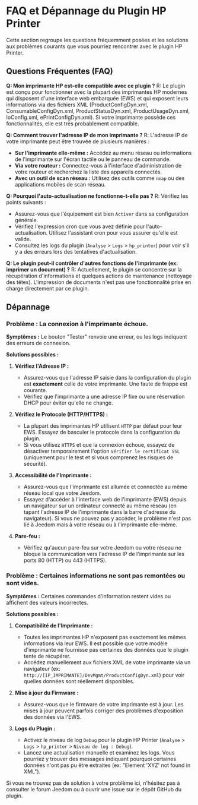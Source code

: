 # FAQ et Dépannage du Plugin HP Printer

Cette section regroupe les questions fréquemment posées et les solutions aux problèmes courants que vous pourriez rencontrer avec le plugin HP Printer.

## Questions Fréquentes (FAQ)

**Q: Mon imprimante HP est-elle compatible avec ce plugin ?**
R: Le plugin est conçu pour fonctionner avec la plupart des imprimantes HP modernes qui disposent d'une interface web embarquée (EWS) et qui exposent leurs informations via des fichiers XML (ProductConfigDyn.xml, ConsumableConfigDyn.xml, ProductStatusDyn.xml, ProductUsageDyn.xml, IoConfig.xml, ePrintConfigDyn.xml). Si votre imprimante possède ces fonctionnalités, elle est très probablement compatible.

**Q: Comment trouver l'adresse IP de mon imprimante ?**
R: L'adresse IP de votre imprimante peut être trouvée de plusieurs manières :
*   **Sur l'imprimante elle-même :** Accédez au menu réseau ou informations de l'imprimante sur l'écran tactile ou le panneau de commande.
*   **Via votre routeur :** Connectez-vous à l'interface d'administration de votre routeur et recherchez la liste des appareils connectés.
*   **Avec un outil de scan réseau :** Utilisez des outils comme `nmap` ou des applications mobiles de scan réseau.

**Q: Pourquoi l'auto-actualisation ne fonctionne-t-elle pas ?**
R: Vérifiez les points suivants :
*   Assurez-vous que l'équipement est bien `Activer` dans sa configuration générale.
*   Vérifiez l'expression cron que vous avez définie pour l'auto-actualisation. Utilisez l'assistant cron pour vous assurer qu'elle est valide.
*   Consultez les logs du plugin (`Analyse` > `Logs` > `hp_printer`) pour voir s'il y a des erreurs lors des tentatives d'actualisation.

**Q: Le plugin peut-il contrôler d'autres fonctions de l'imprimante (ex: imprimer un document) ?**
R: Actuellement, le plugin se concentre sur la récupération d'informations et quelques actions de maintenance (nettoyage des têtes). L'impression de documents n'est pas une fonctionnalité prise en charge directement par ce plugin.

## Dépannage

### Problème : La connexion à l'imprimante échoue.

**Symptômes :** Le bouton "Tester" renvoie une erreur, ou les logs indiquent des erreurs de connexion.

**Solutions possibles :**

1.  **Vérifiez l'Adresse IP :**
    *   Assurez-vous que l'adresse IP saisie dans la configuration du plugin est **exactement** celle de votre imprimante. Une faute de frappe est courante.
    *   Vérifiez que l'imprimante a une adresse IP fixe ou une réservation DHCP pour éviter qu'elle ne change.

2.  **Vérifiez le Protocole (HTTP/HTTPS) :**
    *   La plupart des imprimantes HP utilisent `HTTP` par défaut pour leur EWS. Essayez de basculer le protocole dans la configuration du plugin.
    *   Si vous utilisez `HTTPS` et que la connexion échoue, essayez de désactiver temporairement l'option `Vérifier le certificat SSL` (uniquement pour le test et si vous comprenez les risques de sécurité).

3.  **Accessibilité de l'Imprimante :**
    *   Assurez-vous que l'imprimante est allumée et connectée au même réseau local que votre Jeedom.
    *   Essayez d'accéder à l'interface web de l'imprimante (EWS) depuis un navigateur sur un ordinateur connecté au même réseau (en tapant l'adresse IP de l'imprimante dans la barre d'adresse du navigateur). Si vous ne pouvez pas y accéder, le problème n'est pas lié à Jeedom mais à votre réseau ou à l'imprimante elle-même.

4.  **Pare-feu :**
    *   Vérifiez qu'aucun pare-feu sur votre Jeedom ou votre réseau ne bloque la communication vers l'adresse IP de l'imprimante sur les ports 80 (HTTP) ou 443 (HTTPS).

### Problème : Certaines informations ne sont pas remontées ou sont vides.

**Symptômes :** Certaines commandes d'information restent vides ou affichent des valeurs incorrectes.

**Solutions possibles :**

1.  **Compatibilité de l'Imprimante :**
    *   Toutes les imprimantes HP n'exposent pas exactement les mêmes informations via leur EWS. Il est possible que votre modèle d'imprimante ne fournisse pas certaines des données que le plugin tente de récupérer.
    *   Accédez manuellement aux fichiers XML de votre imprimante via un navigateur (ex: `http://[IP_IMPRIMANTE]/DevMgmt/ProductConfigDyn.xml`) pour voir quelles données sont réellement disponibles.

2.  **Mise à jour du Firmware :**
    *   Assurez-vous que le firmware de votre imprimante est à jour. Les mises à jour peuvent parfois corriger des problèmes d'exposition des données via l'EWS.

3.  **Logs du Plugin :**
    *   Activez le niveau de log `Debug` pour le plugin HP Printer (`Analyse` > `Logs` > `hp_printer` > `Niveau de log : Debug`).
    *   Lancez une actualisation manuelle et examinez les logs. Vous pourriez y trouver des messages indiquant pourquoi certaines données n'ont pas pu être extraites (ex: "Element 'XYZ' not found in XML").

Si vous ne trouvez pas de solution à votre problème ici, n'hésitez pas à consulter le forum Jeedom ou à ouvrir une issue sur le dépôt GitHub du plugin.
